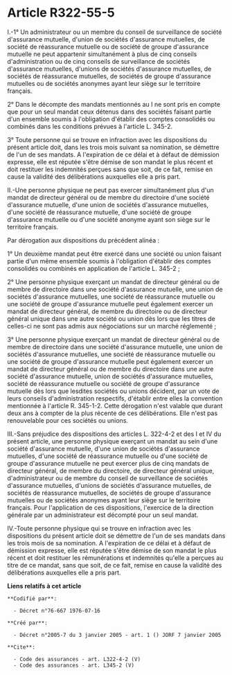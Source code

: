 # Article R322-55-5

I.-1° Un administrateur ou un membre du conseil de surveillance de société d'assurance mutuelle, d'union de sociétés
d'assurance mutuelles, de société de réassurance mutuelle ou de société de groupe d'assurance mutuelle ne peut appartenir
simultanément à plus de cinq conseils d'administration ou de cinq conseils de surveillance de sociétés d'assurance mutuelles,
d'unions de sociétés d'assurance mutuelles, de sociétés de réassurance mutuelles, de sociétés de groupe d'assurance mutuelles
ou de sociétés anonymes ayant leur siège sur le territoire français. 

2° Dans le décompte des mandats mentionnés au I ne sont pris en compte que pour un seul mandat ceux détenus dans des sociétés
faisant partie d'un ensemble soumis à l'obligation d'établir des comptes consolidés ou combinés dans les conditions prévues à
l'article L. 345-2.

3° Toute personne qui se trouve en infraction avec les dispositions du présent article doit, dans les trois mois suivant sa
nomination, se démettre de l'un de ses mandats. A l'expiration de ce délai et à défaut de démission expresse, elle est
réputée s'être démise de son mandat le plus récent et doit restituer les indemnités perçues sans que soit, de ce fait, remise
en cause la validité des délibérations auxquelles elle a pris part. 

II.-Une personne physique ne peut pas exercer simultanément plus d'un mandat de directeur général ou de membre du directoire
d'une société d'assurance mutuelle, d'une union de sociétés d'assurance mutuelles, d'une société de réassurance mutuelle,
d'une société de groupe d'assurance mutuelle ou d'une société anonyme ayant son siège sur le territoire français. 

Par dérogation aux dispositions du précédent alinéa : 

1° Un deuxième mandat peut être exercé dans une société ou union faisant partie d'un même ensemble soumis à l'obligation
d'établir des comptes consolidés ou combinés en application de l'article L. 345-2 ; 

2° Une personne physique exerçant un mandat de directeur général ou de membre de directoire dans une société d'assurance
mutuelle, une union de sociétés d'assurance mutuelles, une société de réassurance mutuelle ou une société de groupe
d'assurance mutuelle peut également exercer un mandat de directeur général, de membre du directoire ou de directeur général
unique dans une autre société ou union dès lors que les titres de celles-ci ne sont pas admis aux négociations sur un marché
réglementé ; 

3° Une personne physique exerçant un mandat de directeur général ou de membre de directoire dans une société d'assurance
mutuelle, une union de sociétés d'assurance mutuelles, une société de réassurance mutuelle ou une société de groupe
d'assurance mutuelle peut également exercer un mandat de directeur général ou de membre du directoire dans une autre société
d'assurance mutuelle, union de sociétés d'assurance mutuelles, société de réassurance mutuelle ou société de groupe
d'assurance mutuelle dès lors que lesdites sociétés ou unions décident, par un vote de leurs conseils d'administration
respectifs, d'établir entre elles la convention mentionnée à l'article R. 345-1-2. Cette dérogation n'est valable que durant
deux ans à compter de la plus récente de ces délibérations. Elle n'est pas renouvelable pour ces sociétés ou unions. 

III.-Sans préjudice des dispositions des articles L. 322-4-2 et des I et IV du présent article, une personne physique
exerçant un mandat au sein d'une société d'assurance mutuelle, d'une union de sociétés d'assurance mutuelles, d'une société
de réassurance mutuelle ou d'une société de groupe d'assurance mutuelle ne peut exercer plus de cinq mandats de directeur
général, de membre du directoire, de directeur général unique, d'administrateur ou de membre du conseil de surveillance de
sociétés d'assurance mutuelles, d'unions de sociétés d'assurance mutuelles, de sociétés de réassurance mutuelles, de sociétés
de groupe d'assurance mutuelles ou de sociétés anonymes ayant leur siège sur le territoire français. Pour l'application de
ces dispositions, l'exercice de la direction générale par un administrateur est décompté pour un seul mandat. 

IV.-Toute personne physique qui se trouve en infraction avec les dispositions du présent article doit se démettre de l'un de
ses mandats dans les trois mois de sa nomination. A l'expiration de ce délai et à défaut de démission expresse, elle est
réputée s'être démise de son mandat le plus récent et doit restituer les rémunérations et indemnités qu'elle a perçues au
titre de ce mandat, sans que soit, de ce fait, remise en cause la validité des délibérations auxquelles elle a pris part.

**Liens relatifs à cet article**

	**Codifié par**:

	  - Décret n°76-667 1976-07-16

	**Créé par**:

	  - Décret n°2005-7 du 3 janvier 2005 - art. 1 () JORF 7 janvier 2005

	**Cite**:

	  - Code des assurances - art. L322-4-2 (V)
	  - Code des assurances - art. L345-2 (V)
